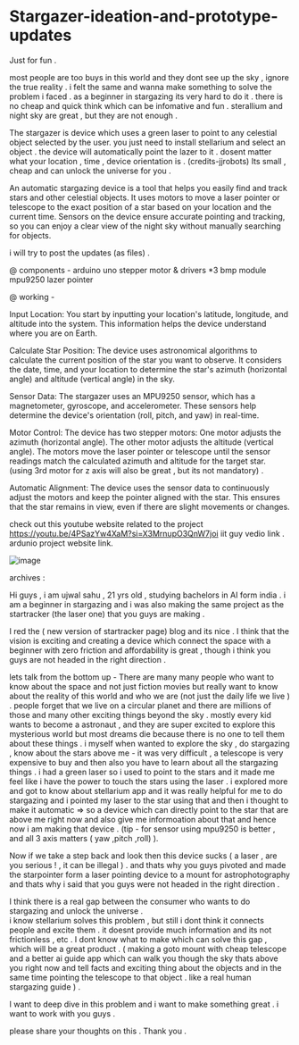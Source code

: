 # Stargazer-ideation-and-prototype-updates
Just for fun .

most people are too buys in this world and they dont see up the sky , ignore the true reality . 
i felt the same and wanna make something to solve the problem i faced . 
as a beginner in stargazing its very hard to do it . 
there is no cheap and quick think which can be infomative and fun . 
sterallium and night sky are great , but they are not enough . 

The stargazer is device which uses a green laser to point to any celestial object selected by the user. you just need to install stellarium and select an object . the device will automatically point the lazer to it . dosent matter what your location , time , device orientation is .             (credits-jjrobots) 
Its small , cheap and can unlock the universe for you .

An automatic stargazing device is a tool that helps you easily find and track stars and other celestial objects. It uses motors to move a laser pointer or telescope to the exact position of a star based on your location and the current time. Sensors on the device ensure accurate pointing and tracking, so you can enjoy a clear view of the night sky without manually searching for objects.

i will try to post the updates (as files) . 


@ components -
arduino uno
stepper motor & drivers *3
bmp module 
mpu9250 
lazer pointer 

@ working -

   Input Location:
You start by inputting your location's latitude, longitude, and altitude into the system. This information helps the device understand where you are on Earth.
   
   Calculate Star Position:
The device uses astronomical algorithms to calculate the current position of the star you want to observe. It considers the date, time, and your location to determine the star's azimuth (horizontal angle) and altitude (vertical angle) in the sky.

  Sensor Data:
The stargazer uses an MPU9250 sensor, which has a magnetometer, gyroscope, and accelerometer. These sensors help determine the device's orientation (roll, pitch, and yaw) in real-time.

  Motor Control:
The device has two stepper motors:
One motor adjusts the azimuth (horizontal angle).
The other motor adjusts the altitude (vertical angle).
The motors move the laser pointer or telescope until the sensor readings match the calculated azimuth and altitude for the target star.
(using 3rd motor for z axis will also be great , but its not mandatory) . 

  Automatic Alignment:
The device uses the sensor data to continuously adjust the motors and keep the pointer aligned with the star. This ensures that the star remains in view, even if there are slight movements or changes.



check out this youtube website related to the project 
https://youtu.be/4PSazYw4XaM?si=X3MrnupO3QnW7joi
iit guy vedio link . 
ardunio project website link.




![image](https://github.com/ujwalsahu123/Stargazer-ideation-and-prototype-updates/assets/132041436/5e32b682-6da7-4bfc-b587-126a9c94a41d)






archives :
 
Hi guys , i am ujwal sahu , 21 yrs old , studying bachelors in AI form india   .
i am a beginner in stargazing and i was also making the same project as the startracker (the laser one) that you guys are making . 

I red the ( new version of startracker page) blog and its nice .
I think that the vision is exciting and creating a device which connect the space with a beginner with zero friction and affordability is great , though i think you guys are not headed in the right direction . 

lets talk from the bottom up - There are many many people who want to know about the space and not just fiction movies but really want to know about the reality of this world and who we are (not just the daily life we live ) . people forget that we live on a circular planet and there are millions of those and many other exciting things beyond the sky .  mostly every kid wants to become a astronaut , and they are super excited to explore this mysterious world but most dreams die because there is no one to tell them about these things . i myself when wanted to explore the sky , do stargazing , know about the stars above me - it was very difficult , a telescope is very expensive to buy and then also you have to learn about all the stargazing things . i had a green laser so i used to point to the stars and it made me feel like i have the power to touch the stars using the laser . i explored more and got to know about stellarium app and it was really helpful for me to do stargazing and i pointed my laser to the star using that and then i thought to make it automatic => so a device which can directly point to the star that are above me right now and also give me informoation about that and  hence now i am making that device . 
(tip - for sensor using mpu9250 is better , and all 3 axis matters ( yaw ,pitch ,roll) ).

Now if we take a step back and look then this device sucks ( a laser , are you serious ! , it can be illegal ) . and thats why you guys pivoted and made the starpointer form a laser pointing device to a mount for astrophotography  and thats why i said that you guys were not headed in the right direction . 

I think there is a real gap between the consumer who wants to do stargazing and unlock the universe .  
i know stellarium solves this problem , but still i dont think it connects people and excite them . it doesnt  provide much information and its not frictionless , etc . 
I dont know what to make which can solve this gap , which will be a great product . ( making a goto mount with cheap telescope and a better ai guide app which can walk you though the sky thats above you right now and tell facts and exciting thing about the objects and in the same time pointing the telescope to that object .   like a real human stargazing guide ) .  

I want to deep dive in this problem and i want to make something great .
i want to work with you guys .

please share your thoughts on this . 
Thank you .


